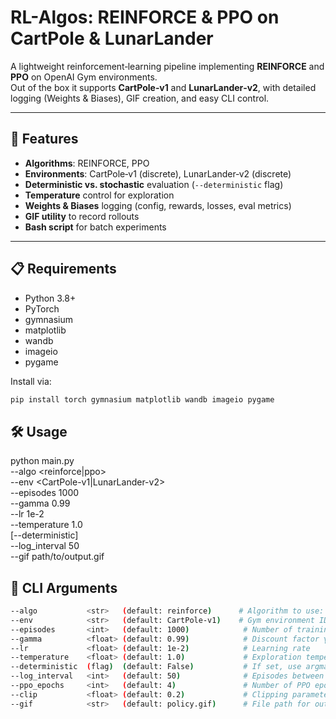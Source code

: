 # RL-Algos: REINFORCE & PPO on CartPole & LunarLander

A lightweight reinforcement‑learning pipeline implementing **REINFORCE** and **PPO** on OpenAI Gym environments.  
Out of the box it supports **CartPole‑v1** and **LunarLander‑v2**, with detailed logging (Weights & Biases), GIF creation, and easy CLI control.

---

## 🚀 Features

- **Algorithms**: REINFORCE, PPO
- **Environments**: CartPole‑v1 (discrete), LunarLander‑v2 (discrete)
- **Deterministic vs. stochastic** evaluation (`--deterministic` flag)
- **Temperature** control for exploration
- **Weights & Biases** logging (config, rewards, losses, eval metrics)
- **GIF utility** to record rollouts
- **Bash script** for batch experiments

---

## 📋 Requirements

- Python 3.8+
- PyTorch
- gymnasium
- matplotlib
- wandb
- imageio
- pygame

Install via:

```bash
pip install torch gymnasium matplotlib wandb imageio pygame

```

## 🛠 Usage

python main.py \
 --algo <reinforce|ppo> \
 --env <CartPole-v1|LunarLander-v2> \
 --episodes 1000 \
 --gamma 0.99 \
 --lr 1e-2 \
 --temperature 1.0 \
 [--deterministic] \
 --log_interval 50 \
 --gif path/to/output.gif

## 🔧 CLI Arguments

```bash
--algo           <str>   (default: reinforce)      # Algorithm to use: “reinforce” or “ppo”
--env            <str>   (default: CartPole-v1)    # Gym environment ID: CartPole-v1 or LunarLander-v2
--episodes       <int>   (default: 1000)            # Number of training episodes
--gamma          <float> (default: 0.99)            # Discount factor γ
--lr             <float> (default: 1e-2)            # Learning rate
--temperature    <float> (default: 1.0)             # Exploration temperature
--deterministic  (flag)  (default: False)           # If set, use argmax actions during evaluation
--log_interval   <int>   (default: 50)              # Episodes between logs & console output
--ppo_epochs     <int>   (default: 4)               # Number of PPO epochs per update (PPO only)
--clip           <float> (default: 0.2)             # Clipping parameter ε (PPO only)
--gif            <str>   (default: policy.gif)      # File path for output GIF

```
